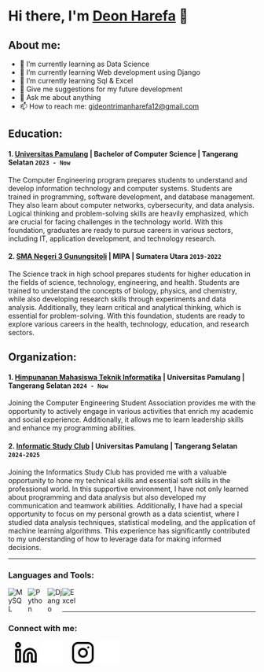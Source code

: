 # Hi there, I'm [Deon Harefa]() 👋
## About me:
- 🔭 I’m currently learning as Data Science
- 👯 I’m currently learning Web development using Django
- 🌱 I’m currently learning Sql & Excel
- 🤔 Give me suggestions for my future development
- 💬 Ask me about anything
- 📫 How to reach me: gideontrimanharefa12@gmail.com

## Education:

#### 1. [Universitas Pamulang](https://pmb.unpam.ac.id/?fbclid=PAZXh0bgNhZW0CMTEAAabbbTLAr3KedFfyDI6N-q8M4TZK7xYcoCWeXa_lpobpH7rgKxDdPlKJ-3c_aem_B29E0lKBUO0fnNN50z7T4g) | Bachelor of Computer Science | Tangerang Selatan `2023 - Now`
The Computer Engineering program prepares students to understand and develop information technology and computer systems. Students are trained in programming, software development, and database management. They also learn about computer networks, cybersecurity, and data analysis. Logical thinking and problem-solving skills are heavily emphasized, which are crucial for facing challenges in the technology world. With this foundation, graduates are ready to pursue careers in various sectors, including IT, application development, and technology research.

 #### 2. [SMA Negeri 3 Gunungsitoli](https://www.sman3gusit.sch.id) | MIPA | Sumatera Utara `2019-2022`
The Science track in high school prepares students for higher education in the fields of science, technology, engineering, and health. Students are trained to understand the concepts of biology, physics, and chemistry, while also developing research skills through experiments and data analysis. Additionally, they learn critical and analytical thinking, which is essential for problem-solving. With this foundation, students are ready to explore various careers in the health, technology, education, and research sectors.

## Organization:
#### 1. [Himpunanan Mahasiswa Teknik Informatika](https://www.instagram.com/himtif_unpam?utm_source=ig_web_button_share_sheet&igsh=ZDNlZDc0MzIxNw==) | Universitas Pamulang | Tangerang Selatan `2024 - Now`
Joining the Computer Engineering Student Association provides me with the opportunity to actively engage in various activities that enrich my academic and social experience. Additionally, it allows me to learn leadership skills and enhance my programming abilities.
#### 2. [Informatic Study Club](https://www.instagram.com/isc.unpam?utm_source=ig_web_button_share_sheet&igsh=ZDNlZDc0MzIxNw==) | Universitas Pamulang | Tangerang Selatan `2024-2025`
Joining the Informatics Study Club has provided me with a valuable opportunity to hone my technical skills and essential soft skills in the professional world. In this supportive environment, I have not only learned about programming and data analysis but also developed my communication and teamwork abilities. Additionally, I have had a special opportunity to focus on my personal growth as a data scientist, where I studied data analysis techniques, statistical modeling, and the application of machine learning algorithms. This experience has significantly contributed to my understanding of how to leverage data for making informed decisions.

---

### Languages and Tools:

[<img align="left" alt="MySQL" width="30px" src="https://cdn.jsdelivr.net/gh/devicons/devicon/icons/mysql/mysql-original.svg" style="padding-right:10px;" />][webdev]
[<img align="left" alt="Python" width="30px" src="https://upload.wikimedia.org/wikipedia/commons/thumb/c/c3/Python-logo-notext.svg/110px-Python-logo-notext.svg.png?20100317150552" style="padding-right:10px;" />][webdev]
[<img align="left" alt="Django" width="30px" src="https://th.bing.com/th?id=ODLS.8e6fab80-e9ab-4e30-beaf-c276a4d0f16f&w=32&h=32&qlt=90&pcl=fffffc&o=6&pid=1.2" style="padding-right:0px;" />][webdev]
[<img align="left" alt="Excel" width="30px" src="https://is2-ssl.mzstatic.com/image/thumb/Purple126/v4/a8/fd/5a/a8fd5a84-c6f1-355f-3b9f-6e86598efaa3/XCEL.png/1200x630bb.png" style="padding-right:10px;" />][webdev]

<br />
<br />

---
### Connect with me:

&nbsp;&nbsp;
[![website](./img/linkedin-light.svg)](https://www.linkedin.com/in/deon-harefa-b4785a324/#gh-light-mode-only)
[![website](./img/linkedin-dark.svg)](https://www.linkedin.com/in/deon-harefa-b4785a324/r#gh-dark-mode-only)
&nbsp;&nbsp;
[![website](./img/instagram-light.svg)](https://www.instagram.com/deonhrf_/?utm_source=qr#gh-light-mode-only)
[![website](./img/instagram-dark.svg)](https://www.instagram.com/deonhrf_/?utm_source=qr#gh-dark-mode-only)



[webdev]: https://github.com/Deonhrf/Deonhrf
